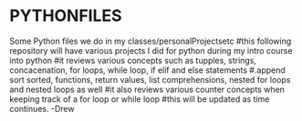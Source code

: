 # PYTHONFILES
Some Python files we do in my classes/personalProjectsetc
#this following repository will have various projects I did for python during my intro course into python
#it reviews various concepts such as tupples, strings, concacenation, for loops, while loop, if elif and else statements
#.append sort sorted, functions, return values, list comprehensions, nested for loops and nested loops as well
#it also reviews various counter concepts when keeping track of a for loop or while loop
#this will be updated as time continues.
-Drew
